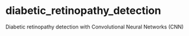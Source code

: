 # diabetic_retinopathy_detection
Diabetic retinopathy detection with Convolutional Neural Networks (CNN)
